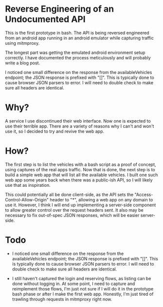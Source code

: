 # Reverse Engineering of an Undocumented API

This is the first prototype in bash. The API is being reversed engineered from an android app running in an android emulator while capturing traffic using mitmproxy.

The longest part was getting the emulated android environment setup correctly. I have documented the process meticulously and will probably write a blog post.

I noticed one small difference on the response from the availableVehicles endpoint; the JSON response is prefixed with "[]". This is typically done to cause browser JSON parsers to error. I will need to double check to make sure all headers are identical.

# Why?

A service I use discontinued their web interface. Now one is expected to use their terrible app. There are a variety of reasons why I can't and won't use it, so I decided to try and revive the web app.

# How?

The first step is to list the vehicles with a bash script as a proof of concept, using captures of the real apps traffic. Now that is done, the next step is to build a simple web app that will list all the available vehicles. I built one such web app some years back when there was a public-ish API, so I will likely use that as inspiration.

This could potentially all be done client-side, as the API sets the "Access-Control-Allow-Origin" header to "*", allowing a web app on any domain to use it. However, I think I will end up implementing a server-side component to allow greater control over the request headers sent. It also may be necessary to fix out-of-spec JSON responses, which will be easier server-side.

# Todo

- I noticed one small difference on the response from the availableVehicles endpoint; the JSON response is prefixed with "[]". This is typically done to cause browser JSON parsers to error. I will need to double check to make sure all headers are identical.

- I still haven't captured the login and reserving flows, as listing can be done without logging in. At some point, I need to capture and reimplement those flows, I'm just not sure if I will do it in the prototype bash phase or after I make the first web app. Honestly, I'm just tired of trawling through requests in mitmproxy right now.
